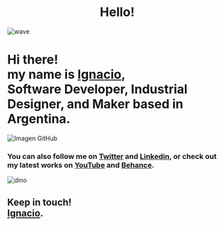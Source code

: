 <h1 align="center">Hello!</h1>

![wave](https://user-images.githubusercontent.com/76179696/142251990-4fe9a8e8-43e8-45f6-b12c-f4bb942c7f1d.gif) 
<h1>
  Hi there!<br>
  my name is <a href="https://ignaciopaez.vercel.app/">Ignacio</a>, <br>
  <b>Software Developer, Industrial Designer</b>, and <b>Maker</b> based in <b>Argentina</b>.
</h1>

![Imagen GitHub](https://i.ibb.co/gjSLFGR/Imagen-Git-Hub-2.jpg)


<h3>
  You can also follow me on <a href="https://twitter.com/nachopaezzz">Twitter</a> and <a href="https://www.linkedin.com/in/ignaciopaezz/">Linkedin</a>,
  or check out my latest works on
  <a href="https://www.youtube.com/channel/UCtGBCJyVTTrEOJK3pSUXQIw">YouTube</a> and <a href="https://www.behance.net/ignaciopaez">Behance</a>.
</h3>

![dino](https://user-images.githubusercontent.com/76179696/142251827-6b6c4dd8-2ba5-4f18-8600-1789761ab093.gif)

<h2>
  Keep in touch! 
  <br><a href="https://ignaciopaez.vercel.app/">Ignacio</a>.</br>
</h2>
